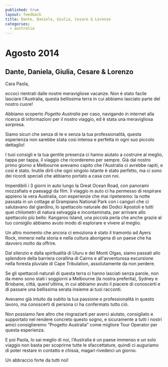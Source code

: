 ```yaml
---
published: true
layout: feedback
title: Dante, Daniela, Giulia, Cesare & Lorenzo
categories: 
  - australia
---
```


# Agosto 2014

## Dante, Daniela, Giulia, Cesare & Lorenzo

Cara Paola,

eccoci rientrati dalle nostre meravigliose vacanze. Non è stato facile lasciare l'Australia, questa bellissima terra in cui abbiamo lasciato parte del nostro cuore!

Abbiamo scoperto *Pogetto Australia* per caso, navigando in internet alla ricerca di informazioni per il nostro viaggio, ed è stata una meravigliosa sorpresa.

Siamo sicuri che senza di te e senza la tua professionalità, questa esperienza non sarebbe stata così intensa e perfetta in ogni suo piccolo dettaglio!

I tuoi consigli e la tua gentile presenza ci hanno aiutato a costruire al meglio, tappa per tappa, il viaggio che ricorderemo per sempre. Già dal nostro primo giorno a Melbourne avevamo capito che l'Australia ci avrebbe rapiti, e così è stato. Inutile dirti che ogni singolo istante è stato perfetto, ma ci sono dei ricordi speciali che abbiamo portato a casa con noi.

Imperdibili i 3 giorni in auto lungo la Great Ocean Road, con panorami mozzafiato e paesaggi da film. Il viaggio in auto ci ha permesso di respirare appieno la vera Australia, con esperienze che mai ripeteremo: la notte passata in un cottage al Grampians National Park con i canguri che ci salutavano dal giardino, lo spettacolo naturale dei Dodici Apostoli e tutti quei chilometri di natura selvaggia e incontaminata, per arrivare allo spettacolo più bello: Kangaroo Island, una piccola perla che anche grazie al tuo consiglio abbiamo avuto modo di esplorare e vivere al meglio.

Un altro momento che ancora ci emoziona è stato il tramonto ad Ayers Rock, immersi nella storia e nella cultura aborigena di un paese che ha davvero molto da offrire.

Dal silenzio e dalla spiritualità di Uluru e dei Monti Olgas, siamo passati allo splendore della barriera corallina di Cairns e all'avventurosa escursione nella foresta pluviale di Cape Tribulation, assolutamente da non perdere.

Se gli spettacoli naturali di questa terra ci hanno lasciati senza parole, non da meno sono stati i soggiorni a Melbourne (la nostra preferita), Sydney e Brisbane, città, quest'ultima, in cui abbiamo avuto il piacere di conoscerti e di passare una bellissima serata insieme ai tuoi racconti.

Avevamo già intuito da subito la tua passione e professionalità in questo lavoro, ma conoscerti di persona ci ha confermato tutto ciò.

Non possiamo fare altro che ringraziarti per averci aiutato, consigliato e supportato nel rendere concreto questo sogno, e sicuramente a tutti i nostri amici consiglieremo “Progetto Australia” come migliore Tour Operator per questa esperienza.

E poi Paola, lo sai meglio di noi, l'Australia è un paese immenso e un solo viaggio non basta per scoprirne tutte le sfaccettature, quindi ci auguriamo di poter restare in contatto e chissà, magari rivederci un giorno.

Un abbraccio forte da tutti noi!
